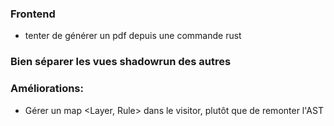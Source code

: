 ### Frontend

- tenter de générer un pdf depuis une commande rust

### Bien séparer les vues shadowrun des autres

### Améliorations:

- Gérer un map <Layer, Rule> dans le visitor, plutôt que de remonter l'AST
